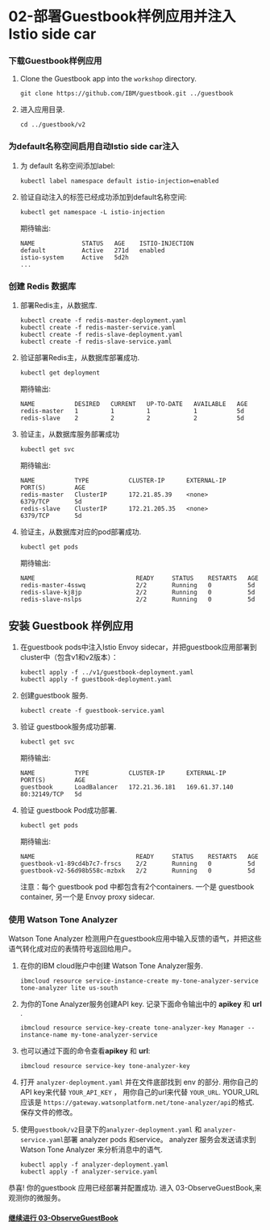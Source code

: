 # 02-部署Guestbook样例应用并注入Istio side car



### 下载Guestbook样例应用
1. Clone the Guestbook app into the `workshop` directory.

    ```shell
    git clone https://github.com/IBM/guestbook.git ../guestbook
    ```

2. 进入应用目录.

    ```shell
    cd ../guestbook/v2
    ```

### 为default名称空间启用自动Istio side car注入


1. 为 default 名称空间添加label:
    
    ``` shell
    kubectl label namespace default istio-injection=enabled
    ```
    
2. 验证自动注入的标签已经成功添加到default名称空间:
    
    ``` shell
    kubectl get namespace -L istio-injection
    ```
    
    期待输出:
    ``` shell
    NAME             STATUS   AGE    ISTIO-INJECTION
    default          Active   271d   enabled
    istio-system     Active   5d2h
    ...
    ```

### 创建 Redis 数据库


1. 部署Redis主，从数据库.

    ``` shell
    kubectl create -f redis-master-deployment.yaml
    kubectl create -f redis-master-service.yaml
    kubectl create -f redis-slave-deployment.yaml
    kubectl create -f redis-slave-service.yaml
    ```

2. 验证部署Redis主，从数据库部署成功.

    ```shell
    kubectl get deployment
    ```
    期待输出:
    ```shell
    NAME           DESIRED   CURRENT   UP-TO-DATE   AVAILABLE   AGE
    redis-master   1         1         1            1           5d
    redis-slave    2         2         2            2           5d
    ```

3. 验证主，从数据库服务部署成功

    ```shell
    kubectl get svc
    ```
    期待输出:
    ```shell
    NAME           TYPE           CLUSTER-IP      EXTERNAL-IP     PORT(S)        AGE
    redis-master   ClusterIP      172.21.85.39    <none>          6379/TCP       5d
    redis-slave    ClusterIP      172.21.205.35   <none>          6379/TCP       5d
    ```

4. 验证主，从数据库对应的pod部署成功.

    ```shell
    kubectl get pods
    ```
    期待输出:
    ```shell
    NAME                            READY     STATUS    RESTARTS   AGE
    redis-master-4sswq              2/2       Running   0          5d
    redis-slave-kj8jp               2/2       Running   0          5d
    redis-slave-nslps               2/2       Running   0          5d
    ```

## 安装 Guestbook 样例应用

1. 在guestbook pods中注入Istio Envoy sidecar，并把guestbook应用部署到cluster中（包含v1和v2版本）： 

    ```shell
    kubectl apply -f ../v1/guestbook-deployment.yaml
    kubectl apply -f guestbook-deployment.yaml
    ```


2. 创建guestbook 服务.

    ```shell
    kubectl create -f guestbook-service.yaml
    ```

3. 验证 guestbook服务成功部署.

    ```shell
    kubectl get svc
    ```
    期待输出:
    ```shell
    NAME           TYPE           CLUSTER-IP      EXTERNAL-IP     PORT(S)        AGE
    guestbook      LoadBalancer   172.21.36.181   169.61.37.140   80:32149/TCP   5d
    ```

4. 验证 guestbook Pod成功部署.

    ```shell
    kubectl get pods
    ```
    期待输出:
    ```shell
    NAME                            READY     STATUS    RESTARTS   AGE
    guestbook-v1-89cd4b7c7-frscs    2/2       Running   0          5d
    guestbook-v2-56d98b558c-mzbxk   2/2       Running   0          5d
    ```

    注意：每个 guestbook pod 中都包含有2个containers. 一个是 guestbook container, 另一个是 Envoy proxy sidecar.

### 使用 Watson Tone Analyzer
Watson Tone Analyzer 检测用户在guestbook应用中输入反馈的语气，并把这些语气转化成对应的表情符号返回给用户。

1. 在你的IBM cloud账户中创建 Watson Tone Analyzer服务.

    ```shell
    ibmcloud resource service-instance-create my-tone-analyzer-service tone-analyzer lite us-south
    ```

2. 为你的Tone Analyzer服务创建API key. 记录下面命令输出中的 **apikey** 和 **url** .

    ```shell
    ibmcloud resource service-key-create tone-analyzer-key Manager --instance-name my-tone-analyzer-service
    ```

3. 也可以通过下面的命令查看**apikey** 和 **url**:

    ```shell
    ibmcloud resource service-key tone-analyzer-key
    ```

4. 打开 `analyzer-deployment.yaml` 并在文件底部找到 env 的部分. 用你自己的API key来代替 `YOUR_API_KEY` ， 用你自己的url来代替 `YOUR_URL`. YOUR_URL 应该是 `https://gateway.watsonplatform.net/tone-analyzer/api`的格式. 保存文件的修改。

5. 使用`guestbook/v2`目录下的`analyzer-deployment.yaml` 和 `analyzer-service.yaml`部署 analyzer pods 和service。 analyzer 服务会发送请求到 Watson Tone Analyzer 来分析消息中的语气.

    ```shell
    kubectl apply -f analyzer-deployment.yaml
    kubectl apply -f analyzer-service.yaml
    ```

恭喜! 你的guestbook 应用已经部署并配置成功. 进入 03-ObserveGuestBook,来观测你的微服务。

#### [继续进行 03-ObserveGuestBook](../03-ObserveGuestBook/README.md)